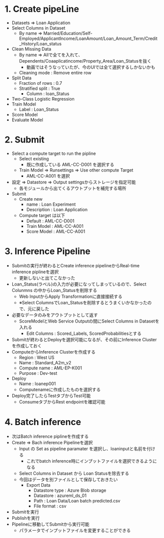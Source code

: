 # 1. Create pipeLine
* Datasets ⇒ Loan Application
* Select Columns in Dataset
    * By name ⇒ Married/Education/Self-Employed/ApplicantIncome/LoanAmount/Loan_Amount_Term/Credit_History/Loan_status
* Clean Missing Data
    * By name ⇒ Allで全てを入れて、Dependents/Coaaplicatincome/Property_Area/Loan_Statusを抜く
        * 動画ではそうなっていたが、今のUIでは全て選択するしかないかも
    * Cleaning mode : Remove entire row
* Split Data
    * Fraction of rows : 0.7
    * Stratified split : True
        * Column : loan_Status
* Two-Class Logistic Regression
* Train Model
    * Label : Loan_Status
* Score Model
* Evaluate Model

# 2. Submit
* Select a compute target to run the pipline
    * Select existing
        * 既に作成している AML-CC-D001 を選択する
    * Train Model ⇒ Runsettings ⇒ Use other compute Target
        * AML-CC-A001 を選択
* 設定 ⇒ Datastore ⇒ Output settingsからストレージを指定可能
    * 各モジュールから出てくるアウトプットを補完する場所
* Submit
    * Create new
        * name : Loan Experiment
        * Description : Loan Application
    * Compute target は以下
        * Default : AML-CC-D001
        * Train Model : AML-CC-A001
        * Score Model : AML-CC-A001

# 3. Inference Pipeline
* Submitの実行が終わるとCreate inference pipelineからReal-time inference piplineを選択
    * 更新しないと出てこなかった
* Loan_Status(ラベル)の入力が必要になってしまっているので、Select Colunmns の中からLoan_Statusを削除する
    * Web InputからApply Transformationに直接接続する
    * ※Select ColumnsでLoan_Statusを削除するとうまくいかなかったので、元に戻した
* 必要なデータのみをアウトプットとして返す
    * ScoreModelとWeb Service Outputの間にSelect Columns in Datasetを入れる
        * Edit Columns : Scored_Labels, ScoredProbabilitiesとする
* Submitが終わるとDeployを選択可能になるが、その前にInference Clusterを作成しておく
* ComputeからInference Clusterを作成する
    * Region : West US
    * Name : Standard_A2m_v2
    * Compute name : AML-EP-K001
    * Purpose : Dev-test
* Deploy
    * Name : loanep001
    * Computenameに作成したものを選択する
* Deploy完了したらTestタブからTest可能
    * ConsumeタブからRest endpointを確認可能

# 4. Batch inference
* 次はBatch inference piplineを作成する
* Create ⇒ Bach inference Pipelineを選択
    * Input の Set as pipeline paramater を選択し、loaninputと名前を付ける
        * これでbatch inference時にインプットファイルを選択できるようになる
    * Select Columns in Dataset から Loan Statusを除去する
    * 今回はデータを別ファイルとして保存しておきたい
        * Export Data
            * Datastore type : Azure Blob storage
            * Datastore : azureml_ds_01
            * Path : Loan Data/Loan batch predicted.csv
            * File format : csv
* Submitを実行
* Publishを実行
* Pipelineに移動してSubmitから実行可能
    * パラメータでインプットファイルを変更することができる